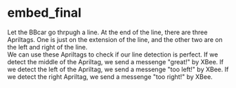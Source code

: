 # embed_final
Let the BBcar go thrpugh a line. At the end of the line, there are three Apriltags. One is just on the extension of the line, and the other two are on the left and right of the line.  
We can use these Apriltags to check if our line detection is perfect. If we detect the middle of the Apriltag, we send a messenge "great!" by XBee. If we detect the left of the Apriltag, we send a messenge "too left!" by XBee. If we detect the right Apriltag, we send a messenge "too right!" by XBee.
